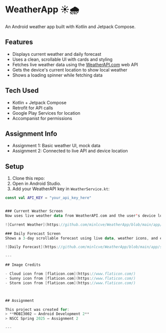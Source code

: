# WeatherApp ☀️🌧️

An Android weather app built with Kotlin and Jetpack Compose.

## Features

- Displays current weather and daily forecast
- Uses a clean, scrollable UI with cards and styling
- Fetches live weather data using the [WeatherAPI.com](https://www.weatherapi.com/) web API
- Gets the device's current location to show local weather
- Shows a loading spinner while fetching data

## Tech Used

- Kotlin + Jetpack Compose
- Retrofit for API calls
- Google Play Services for location
- Accompanist for permissions

## Assignment Info

- Assignment 1: Basic weather UI, mock data
- Assignment 2: Connected to live API and device location

## Setup

1. Clone this repo:
2. Open in Android Studio.
3. Add your WeatherAPI key in `WeatherService.kt`:
```kotlin
const val API_KEY = "your_api_key_here"


### Current Weather Screen  
Now uses live weather data from WeatherAPI.com and the user's device location.

![Current Weather](https://github.com/minlcve/WeatherApp/blob/main/app/src/main/java/com/example/weatherapps/screenshots/current.png?raw=true)

### Daily Forecast Screen  
Shows a 3-day scrollable forecast using live data, weather icons, and extra info like wind and humidity.

![Daily Forecast](https://github.com/minlcve/WeatherApp/blob/main/app/src/main/java/com/example/weatherapps/screenshots/daily%20part%202.png?raw=true)

---

## Image Credits

- Cloud icon from [flaticon.com](https://www.flaticon.com/)
- Sunny icon from [flaticon.com](https://www.flaticon.com/)
- Storm icon from [flaticon.com](https://www.flaticon.com/)



## Assignment

This project was created for:
> **MOBI3002 – Android Development 2**  
> NSCC Spring 2025 – Assignment 2

---

